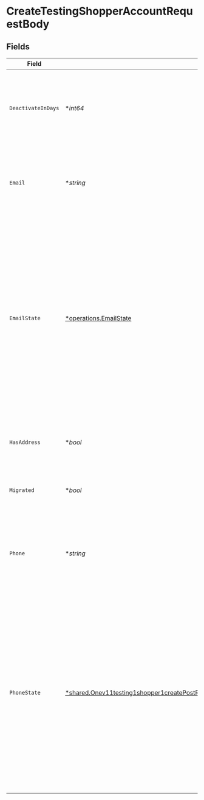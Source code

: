# CreateTestingShopperAccountRequestBody


## Fields

| Field                                                                                                                                                                                                                                                                                                           | Type                                                                                                                                                                                                                                                                                                            | Required                                                                                                                                                                                                                                                                                                        | Description                                                                                                                                                                                                                                                                                                     | Example                                                                                                                                                                                                                                                                                                         |
| --------------------------------------------------------------------------------------------------------------------------------------------------------------------------------------------------------------------------------------------------------------------------------------------------------------- | --------------------------------------------------------------------------------------------------------------------------------------------------------------------------------------------------------------------------------------------------------------------------------------------------------------- | --------------------------------------------------------------------------------------------------------------------------------------------------------------------------------------------------------------------------------------------------------------------------------------------------------------- | --------------------------------------------------------------------------------------------------------------------------------------------------------------------------------------------------------------------------------------------------------------------------------------------------------------- | --------------------------------------------------------------------------------------------------------------------------------------------------------------------------------------------------------------------------------------------------------------------------------------------------------------- |
| `DeactivateInDays`                                                                                                                                                                                                                                                                                              | **int64*                                                                                                                                                                                                                                                                                                        | :heavy_minus_sign:                                                                                                                                                                                                                                                                                              | Number of days after which the test account is deactivated. Default: 30 days. Maximum: 180 days.                                                                                                                                                                                                                |                                                                                                                                                                                                                                                                                                                 |
| `Email`                                                                                                                                                                                                                                                                                                         | **string*                                                                                                                                                                                                                                                                                                       | :heavy_minus_sign:                                                                                                                                                                                                                                                                                              | Deprecated. Please leave this field absent and let the API automatically generate a random email.                                                                                                                                                                                                               |                                                                                                                                                                                                                                                                                                                 |
| `EmailState`                                                                                                                                                                                                                                                                                                    | [*operations.EmailState](../../../pkg/models/operations/emailstate.md)                                                                                                                                                                                                                                          | :heavy_minus_sign:                                                                                                                                                                                                                                                                                              | The status of the shopper account identifier (email or phone). If the account does not have this identifier, the status is "missing"; If the identifier has been used to receive an OTP code, the status is "verified"; If the identifier has not been used to receive an OTP code, the status is "unverified". | verified                                                                                                                                                                                                                                                                                                        |
| `HasAddress`                                                                                                                                                                                                                                                                                                    | **bool*                                                                                                                                                                                                                                                                                                         | :heavy_minus_sign:                                                                                                                                                                                                                                                                                              | Add a random U.S. address to the created account if set to `true`                                                                                                                                                                                                                                               |                                                                                                                                                                                                                                                                                                                 |
| `Migrated`                                                                                                                                                                                                                                                                                                      | **bool*                                                                                                                                                                                                                                                                                                         | :heavy_minus_sign:                                                                                                                                                                                                                                                                                              | Set this account as migrated by the merchant in the request                                                                                                                                                                                                                                                     |                                                                                                                                                                                                                                                                                                                 |
| `Phone`                                                                                                                                                                                                                                                                                                         | **string*                                                                                                                                                                                                                                                                                                       | :heavy_minus_sign:                                                                                                                                                                                                                                                                                              | Deprecated. Please leave this field absent and let the API automatically generate a random phone number.                                                                                                                                                                                                        |                                                                                                                                                                                                                                                                                                                 |
| `PhoneState`                                                                                                                                                                                                                                                                                                    | [*shared.Onev11testing1shopper1createPostRequestBodyContentApplication1jsonSchemaPropertiesEmailState](../../../pkg/models/shared/onev11testing1shopper1createpostrequestbodycontentapplication1jsonschemapropertiesemailstate.md)                                                                              | :heavy_minus_sign:                                                                                                                                                                                                                                                                                              | The status of the shopper account identifier (email or phone). If the account does not have this identifier, the status is "missing"; If the identifier has been used to receive an OTP code, the status is "verified"; If the identifier has not been used to receive an OTP code, the status is "unverified". | verified                                                                                                                                                                                                                                                                                                        |